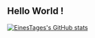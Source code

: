 ## Hello World ! 
[![EinesTages's GitHub stats](https://github-readme-stats.vercel.app/api?username=EinesTages&show_icons=true&theme=prussian)](https://github.com/anuraghazra/github-readme-stats)

<!--
**EinesTages/EinesTages** is a ✨ _special_ ✨ repository because its `README.md` (this file) appears on your GitHub profile.

Here are some ideas to get you started:

- 🔭 I’m currently working on ...
- 🌱 I’m currently learning ...
- 👯 I’m looking to collaborate on ...
- 🤔 I’m looking for help with ...
- 💬 Ask me about ...
- 📫 How to reach me: ...
- 😄 Pronouns: ...
- ⚡ Fun fact: ...
-->
